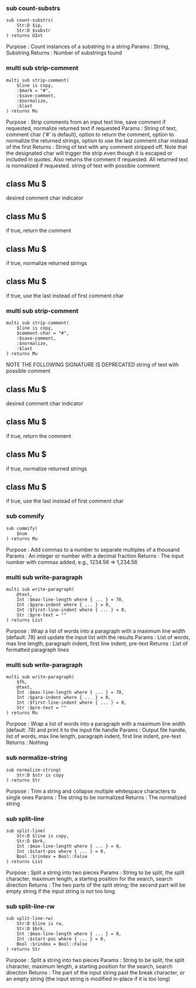 ### sub count-substrs

```perl6
sub count-substrs(
    Str:D $ip,
    Str:D $substr
) returns UInt
```

Purpose : Count instances of a substring in a string Params : String, Substring Returns : Number of substrings found

### multi sub strip-comment

```perl6
multi sub strip-comment(
    $line is copy,
    :$mark = "#",
    :$save-comment,
    :$normalize,
    :$last
) returns Mu
```

Purpose : Strip comments from an input text line, save comment if requested, normalize returned text if requested Params : String of text, comment char ('#' is default), option to return the comment, option to normalize the returned strings, option to use the last comment char instead of the first Returns : String of text with any comment stripped off. Note that the designated char will trigger the strip even though it is escaped or included in quotes. Also returns the comment if requested. All returned text is normalized if requested.
string of text with possible comment

class Mu $
----------

desired comment char indicator

class Mu $
----------

if true, return the comment

class Mu $
----------

if true, normalize returned strings

class Mu $
----------

if true, use the last instead of first comment char

### multi sub strip-comment

```perl6
multi sub strip-comment(
    $line is copy,
    $comment-char = "#",
    :$save-comment,
    :$normalize,
    :$last
) returns Mu
```

NOTE THE FOLLOWING SIGNATURE IS DEPRECATED
string of text with possible comment

class Mu $
----------

desired comment char indicator

class Mu $
----------

if true, return the comment

class Mu $
----------

if true, normalize returned strings

class Mu $
----------

if true, use the last instead of first comment char

### sub commify

```perl6
sub commify(
    $num
) returns Mu
```

Purpose : Add commas to a number to separate multiples of a thousand Params : An integer or number with a decimal fraction Returns : The input number with commas added, e.g., 1234.56 => 1,234.56

### multi sub write-paragraph

```perl6
multi sub write-paragraph(
    @text,
    Int :$max-line-length where { ... } = 78,
    Int :$para-indent where { ... } = 0,
    Int :$first-line-indent where { ... } = 0,
    Str :$pre-text = ""
) returns List
```

Purpose : Wrap a list of words into a paragraph with a maximum line width (default: 78) and update the input list with the results Params : List of words, max line length, paragraph indent, first line indent, pre-text Returns : List of formatted paragraph lines

### multi sub write-paragraph

```perl6
multi sub write-paragraph(
    $fh,
    @text,
    Int :$max-line-length where { ... } = 78,
    Int :$para-indent where { ... } = 0,
    Int :$first-line-indent where { ... } = 0,
    Str :$pre-text = ""
) returns Mu
```

Purpose : Wrap a list of words into a paragraph with a maximum line width (default: 78) and print it to the input file handle Params : Output file handle, list of words, max line length, paragraph indent, first line indent, pre-text Returns : Nothing

### sub normalize-string

```perl6
sub normalize-string(
    Str:D $str is copy
) returns Str
```

Purpose : Trim a string and collapse multiple whitespace characters to single ones Params : The string to be normalized Returns : The normalized string

### sub split-line

```perl6
sub split-line(
    Str:D $line is copy,
    Str:D $brk,
    Int :$max-line-length where { ... } = 0,
    Int :$start-pos where { ... } = 0,
    Bool :$rindex = Bool::False
) returns List
```

Purpose : Split a string into two pieces Params : String to be split, the split character, maximum length, a starting position for the search, search direction Returns : The two parts of the split string; the second part will be empty string if the input string is not too long

### sub split-line-rw

```perl6
sub split-line-rw(
    Str:D $line is rw,
    Str:D $brk,
    Int :$max-line-length where { ... } = 0,
    Int :$start-pos where { ... } = 0,
    Bool :$rindex = Bool::False
) returns Str
```

Purpose : Split a string into two pieces Params : String to be split, the split character, maximum length, a starting position for the search, search direction Returns : The part of the input string past the break character, or an empty string (the input string is modified in-place if it is too long)

